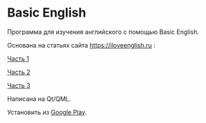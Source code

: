 # Basic English

Программа для изучения английского с помощью Basic English.

Основана на статьях сайта https://iloveenglish.ru :

[Часть 1](https://iloveenglish.ru/stories/view/basic_english_anglijskij_dlya_nachinayushchikh_ch_1)

[Часть 2](https://iloveenglish.ru/stories/view/basic_english_ch_2_850_samikh_neobkhodimikh_anglijskikh_slov)

[Часть 3](https://iloveenglish.ru/stories/view/basic_english_ch_3_ychimsya_sostavlyat_predlozheniya)

Написана на Qt/QML.


Установить из [Google Play](https://play.google.com/store/apps/details?id=com.nomadic.basicenglish).
